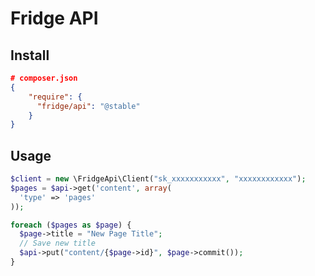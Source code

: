 # Fridge API

## Install

```json
# composer.json
{
    "require": {
      "fridge/api": "@stable"
    }
}
```

## Usage

```php
$client = new \FridgeApi\Client("sk_xxxxxxxxxxx", "xxxxxxxxxxxx");
$pages = $api->get('content', array(
  'type' => 'pages'
));

foreach ($pages as $page) {
  $page->title = "New Page Title";
  // Save new title
  $api->put("content/{$page->id}", $page->commit());
}
```
